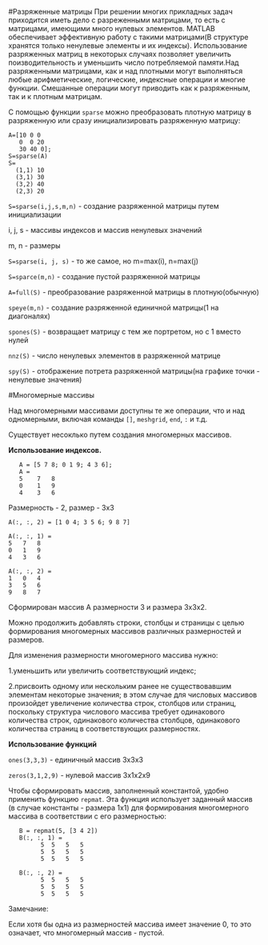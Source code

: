 #Разряженные матрицы
При решении многих прикладных задач приходится иметь дело с разреженными матрицами, 
то есть с матрицами, имеющими много нулевых элементов. MATLAB обеспечивает эффективную работу с такими матрицами(В структуре
хранятся только ненулевые элементы и их индексы). Использование разряженных матриц в некоторых случаях позволяет 
увеличить поизводительность и уменьшить число потребляемой памяти.Над разряженными матрицами, как и над плотными могут выполняться любые арифметические, логические, индексные
операции и многие функции. Смешанные операции могут приводить как к разряженным, так и к плотным матрицам.

С помощью функции ```sparse``` можно преобразовать плотную матрицу в разряженную или сразу инициализировать разряженную матрицу:

```
A=[10 0 0
   0  0 20
   30 40 0];
S=sparse(A)
S=
  (1,1) 10
  (3,1) 30
  (3,2) 40
  (2,3) 20
```
```S=sparse(i,j,s,m,n)``` - создание разряженной матрицы путем инициализации

i, j, s - массивы индексов и массив ненулевых значений

m, n - размеры

```S=sparse(i, j, s)``` - то же самое, но m=max(i), n=max(j)

```S=sparce(m,n)``` - создание пустой разряженной матрицы

```A=full(S)``` - преобразование разряженной матрицы в плотную(обычную)

```speye(m,n)``` - создание разряженной единичной матрицы(1 на диагоналях)

```spones(S)``` - возвращает матрицу с тем же портретом, но с 1 вместо нулей

```nnz(S)``` - число ненулевых элементов в разряженной матрице

```spy(S)``` - отображение потрета разряженной матрицы(на графике точки - ненулевые значения)

#Многомерные массивы

Над многомерными массивами доступны те же операции, что и над одномерными, включая команды ```[]```, ```meshgrid```, ```end```, ```:``` и т.д.

Существует несоклько путем создания многомерных массивов.

**Использование индексов.**
```
   A = [5 7 8; 0 1 9; 4 3 6];  
   A =
   5 	7 	8
   0 	1 	9
   4 	3 	6
```
Размерность - 2, размер - 3x3

```
A(:, :, 2) = [1 0 4; 3 5 6; 9 8 7]

A(:, :, 1) =
5 	7 	8
0 	1 	9
4 	3 	6

A(:, :, 2) =
1 	0 	4
3 	5 	6
9 	8 	7
```

Сформирован массив А размерности 3 и размера 3х3х2.

Можно продолжить добавлять строки, столбцы и страницы с целью формирования многомерных массивов различных размерностей и размеров.

Для изменения размерности многомерного массива нужно:

 1.уменьшить или увеличить соответствующий индекс;
 
 2.присвоить одному или нескольким ранее не существовавшим элементам некоторые значения; в этом случае для числовых массивов произойдет увеличение количества строк, столбцов или страниц, поскольку структура числового массива требует одинакового количества строк, одинакового количества столбцов, одинакового количества страниц в соответствующих размерностях.

**Использование функций**

```ones(3,3,3)``` - единичный массив 3x3x3

```zeros(3,1,2,9)``` - нулевой массив 3x1x2x9

Чтобы сформировать массив, заполненный константой, удобно применить функцию ```repmat```. Эта функция использует заданный массив (в случае константы - размера 1х1) для формирования многомерного массива в соответствии с его размерностью:

```
   B = repmat(5, [3 4 2])
   B(:, :, 1) =
         5 	5 	5 	5
         5 	5 	5 	5
         5 	5 	5 	5

   B(:, :, 2) =
         5 	5 	5 	5
         5 	5 	5 	5
         5 	5 	5 	5
```

Замечание:

Если хотя бы одна из размерностей массива имеет значение 0, то это означает, что многомерный массив - пустой.


